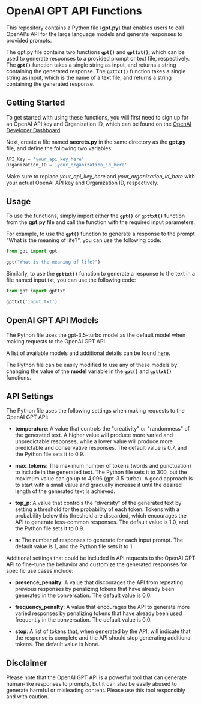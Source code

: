 # OpenAI GPT API Functions

This repository contains a Python file (**gpt.py**) that enables users to call OpenAI's API for the large language models and generate responses to provided prompts.

The gpt.py file contains two functions **`gpt()`** and **`gpttxt()`**, which can be used to generate responses to a provided prompt or text file, respectively. The **`gpt()`** function takes a single string as input, and returns a string containing the generated response. The **`gpttxt()`** function takes a single string as input, which is the name of a text file, and returns a string containing the generated response.

## Getting Started

To get started with using these functions, you will first need to sign up for an OpenAI API key and Organization ID, which can be found on the [OpenAI Developer Dashboard](https://platform.openai.com/).

Next, create a file named **secrets.py** in the same directory as the **gpt.py** file, and define the following two variables:

```python
API_Key = 'your_api_key_here'
Organization_ID = 'your_organization_id_here'
```

Make sure to replace *your_api_key_here* and *your_organization_id_here* with your actual OpenAI API key and Organization ID, respectively.


## Usage

To use the functions, simply import either the **`gpt()`** or **`gpttxt()`** function from the **gpt.py** file and call the function with the required input parameters. 

For example, to use the **`gpt()`** function to generate a response to the prompt "What is the meaning of life?", you can use the following code:

```python
from gpt import gpt

gpt("What is the meaning of life?")
```

Similarly, to use the **`gpttxt()`** function to generate a response to the text in a file named input.txt, you can use the following code:

```python
from gpt import gpttxt

gpttxt('input.txt')
```

## OpenAI GPT API Models

The Python file uses the gpt-3.5-turbo model as the default model when making requests to the OpenAI GPT API.

A list of available models and additional details can be found [here](https://platform.openai.com/docs/models). 

The Python file can be easily modified to use any of these models by changing the value of the **model** variable in the **`gpt()`** and **`gpttxt()`** functions.

## API Settings

The Python file uses the following settings when making requests to the OpenAI GPT API:

* **temperature**: A value that controls the "creativity" or "randomness" of the generated text. A higher value will produce more varied and unpredictable responses, while a lower value will produce more predictable and conservative responses. The default value is 0.7, and the Python file sets it to 0.9.

* **max_tokens**: The maximum number of tokens (words and punctuation) to include in the generated text. The Python file sets it to 300, but the maximum value can go up to 4,096 (gpt-3.5-turbo). A good approach is to start with a small value and gradually increase it until the desired length of the generated text is achieved.

* **top_p**: A value that controls the "diversity" of the generated text by setting a threshold for the probability of each token. Tokens with a probability below this threshold are discarded, which encourages the API to generate less-common responses. The default value is 1.0, and the Python file sets it to 0.9.

* **n**: The number of responses to generate for each input prompt. The default value is 1, and the Python file sets it to 1.

Additional settings that could be included in API requests to the OpenAI GPT API to fine-tune the behavior and customize the generated responses for specific use cases include:

* **presence_penalty**: A value that discourages the API from repeating previous responses by penalizing tokens that have already been generated in the conversation. The default value is 0.0.

* **frequency_penalty**: A value that encourages the API to generate more varied responses by penalizing tokens that have already been used frequently in the conversation. The default value is 0.0.

* **stop**: A list of tokens that, when generated by the API, will indicate that the response is complete and the API should stop generating additional tokens. The default value is None.


## Disclaimer

Please note that the OpenAI GPT API is a powerful tool that can generate human-like responses to prompts, but it can also be easily abused to generate harmful or misleading content. Please use this tool responsibly and with caution.